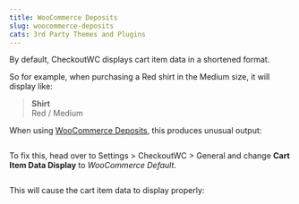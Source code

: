 ```yaml
---
title: WooCommerce Deposits
slug: woocommerce-deposits
cats: 3rd Party Themes and Plugins
---
```


<p>By default, CheckoutWC displays cart item data in a shortened format.</p>
<p>So for example, when purchasing a Red shirt in the Medium size, it will display like:</p>
<blockquote>
<p><strong>Shirt</strong><br />
Red / Medium</p>
</blockquote>
<p>When using <a href="https://woocommerce-deposits.com">WooCommerce Deposits</a>, this produces unusual output:</p>
<p><img src="https://s3.amazonaws.com/helpscout.net/docs/assets/5bdde2822c7d3a01757ac42e/images/5ee3b56504286306f8051691/file-mOnM8kaMHW.png" alt="" /></p>
<p>To fix this, head over to Settings &gt; CheckoutWC &gt; General and change <strong>Cart Item Data Display</strong> to <em>WooCommerce Default</em>.</p>
<p><img src="https://s3.amazonaws.com/helpscout.net/docs/assets/5bdde2822c7d3a01757ac42e/images/5ee3b5a92c7d3a10cba8d639/file-0uUG45B55f.png" alt="" /></p>
<p>This will cause the cart item data to display properly:</p>
<p><img src="https://s3.amazonaws.com/helpscout.net/docs/assets/5bdde2822c7d3a01757ac42e/images/5ee3b59f2c7d3a10cba8d635/file-Y17DWoJdII.png" alt="" /></p>
